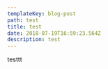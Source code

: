 ```yaml
---
templateKey: blog-post
path: test
title: test
date: 2018-07-19T16:59:23.564Z
description: test
---
```

testtt
